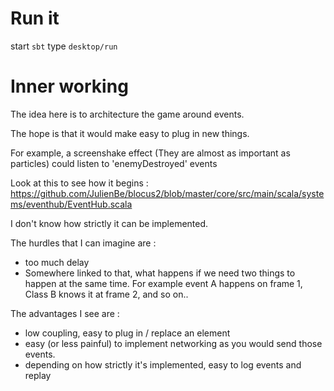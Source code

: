 # Run it

start `sbt`
type `desktop/run`

# Inner working
The idea here is to architecture the game around events.

The hope is that it would make easy to plug in new things.

For example, a screenshake effect (They are almost as important as particles) could listen to 'enemyDestroyed' events

Look at this to see how it begins : https://github.com/JulienBe/blocus2/blob/master/core/src/main/scala/systems/eventhub/EventHub.scala

I don't know how strictly it can be implemented. 

The hurdles that I can imagine are : 

- too much delay
- Somewhere linked to that, what happens if we need two things to happen at the same time. For example event A happens on frame 1, Class B knows it at frame 2, and so on..

The advantages I see are :

- low coupling, easy to plug in / replace an element
- easy (or less painful) to implement networking as you would send those events.
- depending on how strictly it's implemented, easy to log events and replay

